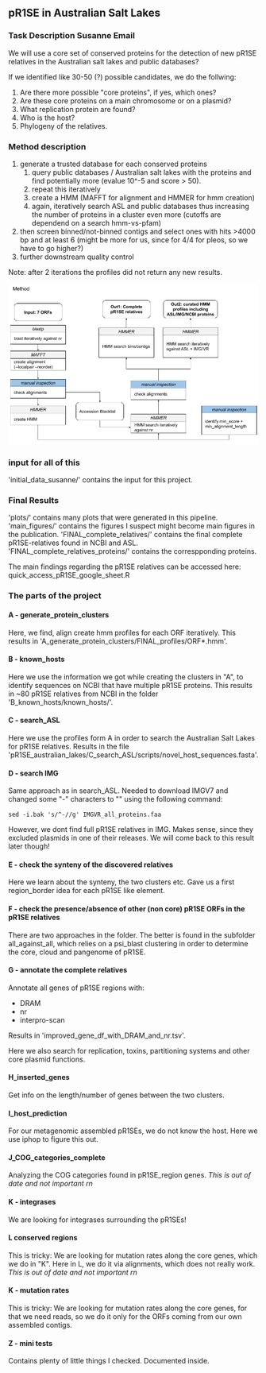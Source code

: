 ## pR1SE in Australian Salt Lakes
### Task Description Susanne Email

We will use a core set of conserved proteins for the detection of new pR1SE relatives in the Australian salt lakes and public databases?

If we identified like 30-50 (?) possible candidates, we do the follwing:
1. Are there more possible "core proteins", if yes, which ones?
2. Are these core proteins on a main chromosome or on a plasmid?
3. What replication protein are found?
4. Who is the host?
5. Phylogeny of the relatives.

### Method description
1. generate a trusted database for each conserved proteins
    1. query public databases / Australian salt lakes with the proteins and find potentially more (evalue 10^-5 and score > 50).
    2. repeat this iteratively
    3. create a HMM (MAFFT for alignment and HMMER for hmm creation)
    4. again, iteratively search ASL and public databases thus increasing the number of proteins in a cluster even more (cutoffs are dependend on a search hmm-vs-pfam)
2. then screen binned/not-binned contigs and select ones with hits >4000 bp and at least 6 (might be more for us, since for 4/4 for pleos, so we have to go higher?)
3. further downstream quality control 

Note: after 2 iterations the profiles did not return any new results.

![image](./pictures/cluster_generation.png)


### input for all of this
'initial_data_susanne/' contains the input for this project.

### Final Results
'plots/' contains many plots that were generated in this pipeline.
'main_figures/' contains the figures I suspect might become main figures in the publication.
'FINAL_complete_relatives/' contains the final complete pR1SE-relatives found in NCBI and ASL.
'FINAL_complete_relatives_proteins/' contains the correspponding proteins.

The main findings regarding the pR1SE relatives can be accessed here:
quick_access_pR1SE_google_sheet.R


### The parts of the project
#### A - generate_protein_clusters
Here, we find, align create hmm profiles for each ORF iteratively. 
This results in 'A_generate_protein_clusters/FINAL_profiles/ORF*.hmm'.


#### B - known_hosts
Here we use the information we got while creating the clusters in "A", to identify sequences on NCBI that have multiple pR1SE proteins.
This results in ~80 pR1SE relatives from NCBI in the folder 'B_known_hosts/known_hosts/'.

#### C - search_ASL
Here we use the profiles form A in order to search the Australian Salt Lakes for pR1SE relatives. Results in the file 'pR1SE_australian_lakes/C_search_ASL/scripts/novel_host_sequences.fasta'.


#### D - search IMG
Same approach as in search_ASL. 
Needed to download IMGV7 and changed some "-" characters to "" using the following command:
```
sed -i.bak 's/^-//g' IMGVR_all_proteins.faa
```
However, we dont find full pR1SE relatives in IMG. Makes sense, since they excluded plasmids in one of their releases. 
We will come back to this result later though!


#### E - check the synteny of the discovered relatives
Here we learn about the synteny, the two clusters etc. Gave us a first region_border idea for each pR1SE like element. 


#### F - check the presence/absence of other (non core) pR1SE ORFs in the pR1SE relatives
There are two approaches in the folder. The better is found in the subfolder all_against_all, which relies on a psi_blast clustering in order to determine the core, cloud and pangenome of pR1SE.

#### G - annotate the complete relatives
Annotate all genes of pR1SE regions with:
- DRAM
- nr
- interpro-scan

Results in 'improved_gene_df_with_DRAM_and_nr.tsv'.

Here we also search for replication, toxins, partitioning systems and other core plasmid functions.

#### H_inserted_genes
Get info on the length/number of genes between the two clusters.

#### I_host_prediction
For our metagenomic assembled pR1SEs, we do not know the host. Here we use iphop to figure this out.

#### J_COG_categories_complete
Analyzing the COG categories found in pR1SE_region genes. 
*This is out of date and not important rn*

#### K - integrases
We are looking for integrases surrounding the pR1SEs!

#### L conserved regions
This is tricky: We are looking for mutation rates along the core genes, which we do in "K". Here in L, we do it via alignments, which does not really work. 
*This is out of date and not important rn*

#### K - mutation rates
This is tricky: We are looking for mutation rates along the core genes, for that we need reads, so we do it only for the ORFs coming from our own assembled contigs.


#### Z - mini tests
Contains plenty of little things I checked. Documented inside.


